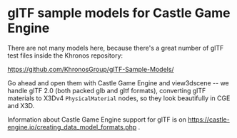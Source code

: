 # glTF sample models for Castle Game Engine

There are not many models here, because there's a great number of glTF test files inside the Khronos repository:

https://github.com/KhronosGroup/glTF-Sample-Models/

Go ahead and open them with Castle Game Engine and view3dscene -- we handle glTF 2.0 (both packed glb and gltf formats), converting glTF materials to X3Dv4 `PhysicalMaterial` nodes, so they look beautifully in CGE and X3D.

Information about Castle Game Engine support for glTF is on https://castle-engine.io/creating_data_model_formats.php .
